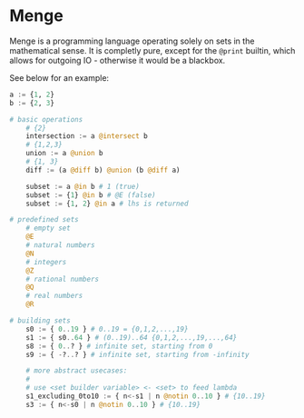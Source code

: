 # Menge

Menge is a programming language operating solely on sets in the mathematical
sense. It is completly pure, except for the `@print` builtin, which allows for
outgoing IO - otherwise it would be a blackbox. 

See below for an example:

```julia
a := {1, 2}
b := {2, 3}

# basic operations
    # {2}
    intersection := a @intersect b
    # {1,2,3}
    union := a @union b
    # {1, 3}
    diff := (a @diff b) @union (b @diff a)

    subset := a @in b # 1 (true)
    subset := {1} @in b # @E (false)
    subset := {1, 2} @in a # lhs is returned

# predefined sets
    # empty set
    @E 
    # natural numbers
    @N 
    # integers
    @Z
    # rational numbers
    @Q
    # real numbers
    @R

# building sets
    s0 := { 0..19 } # 0..19 = {0,1,2,...,19}
    s1 := { s0..64 } # (0..19)..64 {0,1,2,...,19,...,64}
    s8 := { 0..? } # infinite set, starting from 0
    s9 := { -?..? } # infinite set, starting from -infinity

    # more abstract usecases:
    #
    # use <set builder variable> <- <set> to feed lambda
    s1_excluding_0to10 := { n<-s1 | n @notin 0..10 } # {10..19}
    s3 := { n<-s0 | n @notin 0..10 } # {10..19}
```
